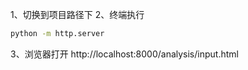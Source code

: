 1、切换到项目路径下
2、终端执行
```bash
python -m http.server
```
3、浏览器打开
http://localhost:8000/analysis/input.html